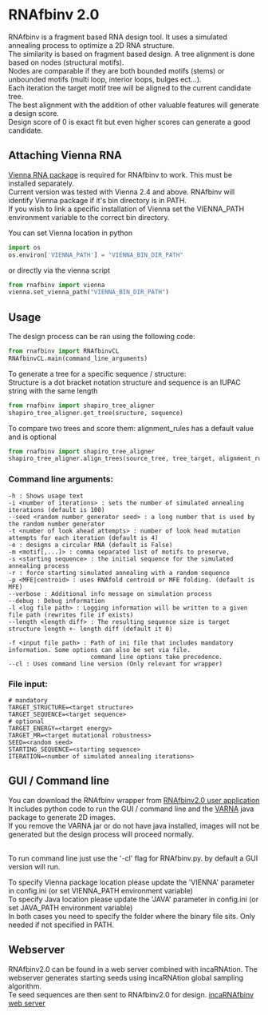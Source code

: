 # RNAfbinv 2.0

RNAfbinv is a fragment based RNA design tool. It uses a simulated annealing process to optimize a 2D RNA structure.<br/>
The similarity is based on fragment based design. A tree alignment is done based on nodes (structural motifs).<br/>
Nodes are comparable if they are both bounded motifs (stems) or unbounded motifs (multi loop, interior loops, bulges ect...).<br/>
Each iteration the target motif tree will be aligned to the current candidate tree.<br/>
The best alignment with the addition of other valuable features will generate a design score.<br/>
Design score of 0 is exact fit but even higher scores can generate a good candidate.

## Attaching Vienna RNA

[Vienna RNA package](https://www.tbi.univie.ac.at/RNA/ "Vienna RNA home") is required for RNAfbinv to work. This must be installed separately.<br/>
Current version was tested with Vienna 2.4 and above. RNAfbinv will identify Vienna package if it's bin directory is in PATH.<br/>
If you wish to link a specific installation of Vienna set the VIENNA_PATH environment variable to the correct bin directory.

You can set Vienna location in python
```python
import os
os.environ['VIENNA_PATH'] = "VIENNA_BIN_DIR_PATH"
```

or directly via the vienna script
```python
from rnafbinv import vienna
vienna.set_vienna_path("VIENNA_BIN_DIR_PATH")
```

## Usage

The design process can be ran using the following code:
```python
from rnafbinv import RNAfbinvCL
RNAfbinvCL.main(command_line_arguments)
```

To generate a tree for a specific sequence / structure:<br/>
Structure is a dot bracket notation structure and sequence is an IUPAC string with the same length
```python
from rnafbinv import shapiro_tree_aligner
shapiro_tree_aligner.get_tree(sructure, sequence)
```

To compare two trees and score them:
alignment_rules has a default value and is optional
```python
from rnafbinv import shapiro_tree_aligner
shapiro_tree_aligner.align_trees(source_tree, tree_target, alignment_rules)
```

### Command line arguments:

```
-h : Shows usage text
-i <number of iterations> : sets the number of simulated annealing iterations (default is 100)
--seed <random number generator seed> : a long number that is used by the random number generator
-t <number of look ahead attempts> : number of look head mutation attempts for each iteration (default is 4)
-e : designs a circular RNA (default is False)
-m <motif[,...]> : comma separated list of motifs to preserve,
-s <starting sequence> : the initial sequence for the simulated annealing process
-r : force starting simulated annealing with a random sequence
-p <MFE|centroid> : uses RNAfold centroid or MFE folding. (default is MFE)
--verbose : Additional info message on simulation process
--debug : Debug information
-l <log file path> : Logging information will be written to a given file path (rewrites file if exists)
--length <length diff> : The resulting sequence size is target structure length +- length diff (default it 0)

-f <input file path> : Path of ini file that includes mandatory information. Some options can also be set via file.
                       command line options take precedence.
--cl : Uses command line version (Only relevant for wrapper)
```

### File input:

```
# mandatory
TARGET_STRUCTURE=<target structure>
TARGET_SEQUENCE=<target sequence>
# optional
TARGET_ENERGY=<target energy>
TARGET_MR=<target mutational robustness>
SEED=<random seed>
STARTING_SEQUENCE=<starting sequence>
ITERATION=<number of simulated annealing iterations>
```

## GUI / Command line

You can download the RNAfbinv wrapper from [RNAfbinv2.0 user application]()<br/>
It includes python code to run the GUI / command line and the [VARNA](http://varna.lri.fr/ "VARNA rna homepage") java package to generate 2D images.<br/>
If you remove the VARNA jar or do not have java installed, images will not be generated but the design process will proceed normally.<br/><br/>

To run command line just use the '-cl' flag for RNAfbinv.py. by default a GUI version will run.

To specify Vienna package location please update the 'VIENNA' parameter in config.ini (or set VIENNA_PATH environment variable)<br/>
To specify Java location please update the 'JAVA' parameter in config.ini (or set JAVA_PATH environment variable)<br/>
In both cases you need to specify the folder where the binary file sits. Only needed if not specified in PATH.

## Webserver

RNAfbinv2.0 can be found in a web server combined with incaRNAtion. The webserver generates starting seeds using incaRNAtion global sampling algorithm.<br/>
Te seed sequences are then sent to RNAfbinv2.0 for design. [incaRNAfbinv web server](https://www.cs.bgu.ac.il/incaRNAfbinv/ "incaRNAtion & RNAfbinv")